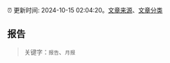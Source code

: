 :alarm_clock: 更新时间: 2024-10-15 02:04:20。[文章来源](/README.md)、[文章分类](/TAGS.md)

## 报告


> 关键字：`报告`、`月报`



